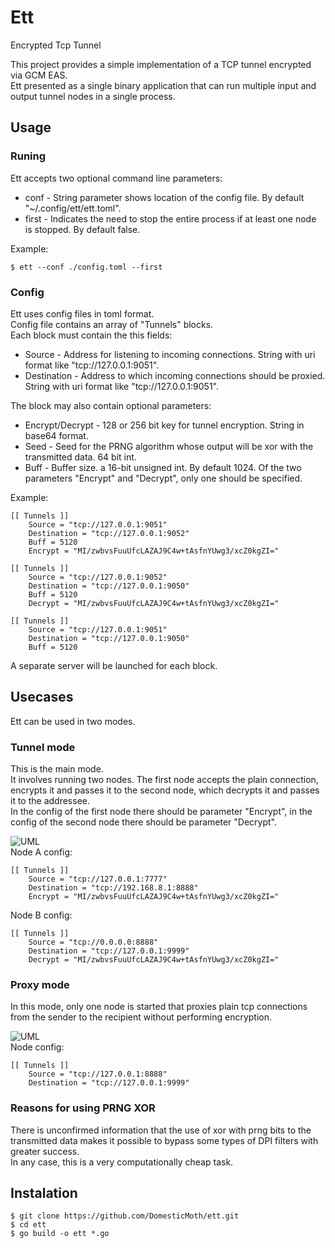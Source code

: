 # Ett
Encrypted Tcp Tunnel  

This project provides a simple implementation of a TCP tunnel encrypted via GCM EAS.  
Ett presented as a single binary application that can run multiple input and output tunnel nodes in a single process.  

## Usage
### Runing
Ett accepts two optional command line parameters:  
 + conf - String parameter shows location of the config file. By default "~/.config/ett/ett.toml".
 + first - Indicates the need to stop the entire process if at least one node is stopped. By default false.

Example:  
```
$ ett --conf ./config.toml --first
```
### Config
Ett uses config files in toml format.  
Config file contains an array of "Tunnels" blocks.  
Each block must contain the this fields:  
+ Source - Address for listening to incoming connections. String with uri format like "tcp://127.0.0.1:9051".
+ Destination - Address to which incoming connections should be proxied. String with uri format like "tcp://127.0.0.1:9051".

The block may also contain optional parameters:  
+ Encrypt/Decrypt - 128 or 256 bit key for tunnel encryption. String in base64 format.
+ Seed - Seed for the PRNG algorithm whose output will be xor with the transmitted data. 64 bit int.
+ Buff - Buffer size. a 16-bit unsigned int. By default 1024.
Of the two parameters "Encrypt" and "Decrypt", only one should be specified.  

Example:  
```
[[ Tunnels ]]
    Source = "tcp://127.0.0.1:9051"
    Destination = "tcp://127.0.0.1:9052"
    Buff = 5120
    Encrypt = "MI/zwbvsFuuUfcLAZAJ9C4w+tAsfnYUwg3/xcZ0kgZI="

[[ Tunnels ]]
    Source = "tcp://127.0.0.1:9052"
    Destination = "tcp://127.0.0.1:9050"
    Buff = 5120
    Decrypt = "MI/zwbvsFuuUfcLAZAJ9C4w+tAsfnYUwg3/xcZ0kgZI="

[[ Tunnels ]]
    Source = "tcp://127.0.0.1:9051"
    Destination = "tcp://127.0.0.1:9050"
    Buff = 5120
```
A separate server will be launched for each block.  
## Usecases
Ett can be used in two modes.  
### Tunnel mode
This is the main mode.  
It involves running two nodes. The first node accepts the plain connection, encrypts it and passes it to the second node, which decrypts it and passes it to the addressee.  
In the config of the first node there should be parameter "Encrypt", in the config of the second node there should be parameter "Decrypt".  

![UML](https://i.imgur.com/MkpEt9v.png)  
Node A config:  
```
[[ Tunnels ]]
    Source = "tcp://127.0.0.1:7777"
    Destination = "tcp://192.168.8.1:8888"
    Encrypt = "MI/zwbvsFuuUfcLAZAJ9C4w+tAsfnYUwg3/xcZ0kgZI="
```
Node B config:  
```
[[ Tunnels ]]
    Source = "tcp://0.0.0.0:8888"
    Destination = "tcp://127.0.0.1:9999"
    Decrypt = "MI/zwbvsFuuUfcLAZAJ9C4w+tAsfnYUwg3/xcZ0kgZI="
```
### Proxy mode
In this mode, only one node is started that proxies plain tcp connections from the sender to the recipient without performing encryption.  

![UML](https://i.imgur.com/kiSrusY.png)  
Node config: 
```
[[ Tunnels ]]
    Source = "tcp://127.0.0.1:8888"
    Destination = "tcp://127.0.0.1:9999"
```
### Reasons for using PRNG XOR
There is unconfirmed information that the use of xor with prng bits to the transmitted data makes it possible to bypass some types of DPI filters with greater success.  
In any case, this is a very computationally cheap task.  
## Instalation
```
$ git clone https://github.com/DomesticMoth/ett.git
$ cd ett
$ go build -o ett *.go
```
